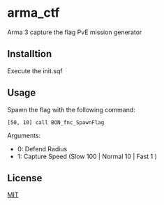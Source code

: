 # arma_ctf
Arma 3 capture the flag PvE mission generator

## Installtion
Execute the init.sqf

## Usage
Spawn the flag with the following command:


```sqf
[50, 10] call BON_fnc_SpawnFlag
```
Arguments:
 * 0: Defend Radius <NUM>
 * 1: Capture Speed <NUM> (Slow 100 | Normal 10 | Fast 1 )


## License
[MIT](https://choosealicense.com/licenses/mit/)
